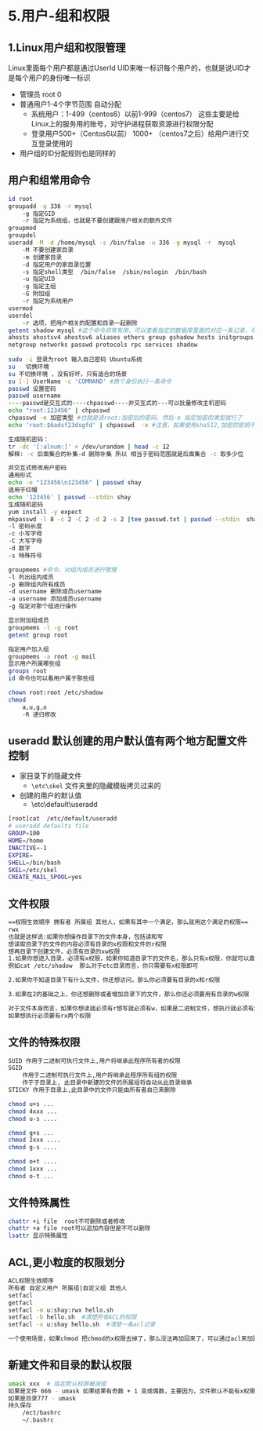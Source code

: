 # 5.用户-组和权限

## 1.Linux用户组和权限管理

Linux里面每个用户都是通过UserId UID来唯一标识每个用户的，也就是说UID才是每个用户的身份唯一标识

* 管理员 root 0
* 普通用户1-4个字节范围 自动分配
    * 系统用户：1-499（centos6）以前1-999（centos7） 这些主要是给Linux上的服务用的账号，对守护进程获取资源进行权限分配
    * 登录用户500+（Centos6以前） 1000+ （centos7之后）给用户进行交互登录使用的
* 用户组的ID分配规则也是同样的


## 用户和组常用命令

```bash
id root
groupadd -g 336 -r mysql
	-g 指定GID
	-r 指定为系统组，也就是不要创建跟用户相关的额外文件
groupmod
groupdel
useradd -M -d /home/mysql -s /bin/false -u 336 -g mysql -r  mysql
	-M 不要创建家目录 
	-m 创建家目录
	-d 指定用户的家目录位置
	-s 指定shell类型  /bin/false  /sbin/nologin  /bin/bash
	-u 指定UID
	-g 指定主组
	-G 附加组
	-r 指定为系统用户
usermod
userdel 
	-r 选项，把用户相关的配置和目录一起删除
getent shadow mysql #这个命令非常有用，可以查看指定的数据库里面的对应一条记录，可以查看的数据库支持一下类型
ahosts ahostsv4 ahostsv6 aliases ethers group gshadow hosts initgroups
netgroup networks passwd protocols rpc services shadow
 
sudo -i 登录为root 输入自己密码 Ubuntu系统
su - 切换环境
su 不切换环境 ，没有好坏，只有适合的场景
su [-] UserName -c 'COMMAND' #换个身份执行一条命令
passwd 设置密码
passwd username
----passwd是交互式的----chpasswd----非交互式的---可以批量修改主机密码
echo "root:123456" | chpasswd
chpasswd -e 加密类型 #也就是说root:加密后的密码，然后-e 指定加密的类型就行了
echo 'root:$6adsf23dsgfd' | chpasswd  -e #注意，如果使用sha512,加密的密钥不要用""双引号，里面$会被转义

生成随机密码：
tr -dc '[:alnum:]' < /dev/urandom | head -c 12 
解释: -c 后面集合的补集-d 删除补集 所以 相当于密码范围就是后面集合 -c 取多少位

非交互式修改用户密码
通用形式
echo -e "123456\n123456" | passwd shay
适用于红帽
echo '123456' | passwd --stdin shay
生成随机密码
yum install -y expect
mkpasswd -l 8 -c 2 -C 2 -d 2 -s 2 |tee passwd.txt | passwd --stdin  shay
-l 密码长度
-c 小写字母
-C 大写字母
-d 数字
-s 特殊符号

groupmems #命令，对组内成员进行管理
-l 列出组内成员
-p 删除组内所有成员
-d username 删除成员username
-a username 添加成员username
-g 指定对那个组进行操作

显示附加组成员
groupmems -l -g root
getent group root

指定用户加入组
groupmems -a root -g mail
显示用户所属哪些组
groups root
id 命令也可以看用户属于那些组

chown root:root /etc/shadow
chmod
	a,u,g,o
	-R 递归修改

```


## useradd 默认创建的用户默认值有两个地方配置文件控制

* 家目录下的隐藏文件
    * `\etc\skel` 文件夹里的隐藏模板拷贝过来的
* 创建的用户的默认值
    * \etc\default\useradd

```bash
[root]cat  /etc/default/useradd 
# useradd defaults file
GROUP=100
HOME=/home
INACTIVE=-1
EXPIRE=
SHELL=/bin/bash
SKEL=/etc/skel
CREATE_MAIL_SPOOL=yes
```

## 文件权限

```bash
==权限生效顺序 拥有者 所属组 其他人，如果有其中一个满足，那么就用这个满足的权限==
rwx 
也就是这样说:如果你想操作目录下的文件本身，包括读和写
想读取目录下的文件的内容必须有目录的x权限和文件的r权限
想再目录下创建文件，必须有目录的xw权限
1.如果你想进入目录，必须有x权限，如果你知道目录下的文件名，那么只有x权限，你就可以直接访问目录下的文件，
例如cat /etc/shadow  那么对于etc目录而言，你只需要有x权限即可

2.如果你不知道目录下有什么文件，你还想访问，那么你必须要有目录的x和r权限

3.如果在2的基础之上，你还想删除或者增加目录下的文件，那么你还必须要用有目录的w权限

对于文件本身而言，如果你想读就必须有r想写就必须有w，如果是二进制文件，想执行就必须有x这个权限，对于脚本文件
如果想执行必须要有rx两个权限

```

## 文件的特殊权限

```bash
SUID 作用于二进制可执行文件上,用户将继承此程序所有者的权限
SGID 
	作用于二进制可执行文件上,用户将继承此程序所有组的权限
	作于于目录上, 此目录中新建的文件的所属组将自动从此目录继承
STICKY 作用于目录上,此目录中的文件只能由所有者自已来删除

chmod u+s ...
chmod 4xxx ...
chmod u-s ....

chmod g+s ...
chmod 2xxx ....
chmod g-s ....

chmod o+t ....
chmod 1xxx ...
chmod o-t ...

```

## 文件特殊属性

```bash
chattr +i file  root不可删除或者修改
chattr +a file root可以追加内容但是不可以删除
lsattr 显示特殊属性
```

## ACL,更小粒度的权限划分

```bash
ACL权限生效顺序
所有者 自定义用户 所属组|自定义组 其他人
setfacl 
getfacl
setfacl -m u:shay:rwx hello.sh
setfacl -b hello.sh  #清楚所有ACL的权限
setfacl -x u:shay hello.sh  #清楚一条acl记录

一个使用场景，如果chmod 把chmod的x权限去掉了，那么没法再加回来了，可以通过acl来加回来执行权限然后再使用chmod修改
```


## 新建文件和目录的默认权限

```bash
umask xxx  # 指定默认权限被减值
如果是文件 666 - umask 如果结果有奇数 + 1 变成偶数，主要因为，文件默认不能有x权限，x是1，所以是奇数一定有x
如果是目录777 - umask 
持久保存
	/ect/bashrc
	~/.bashrc   
```